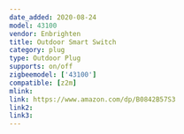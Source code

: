 ```yaml
---
date_added: 2020-08-24
model: 43100
vendor: Enbrighten
title: Outdoor Smart Switch
category: plug
type: Outdoor Plug
supports: on/off
zigbeemodel: ['43100']
compatible: [z2m]
mlink: 
link: https://www.amazon.com/dp/B0842B57S3
link2: 
link3: 
---
```


